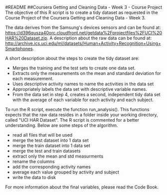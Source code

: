 #README
##Coursera Getting and Cleaning Data - Week 3 - Course Project
The objective of this R script is to create a tidy dataset as requested in the Course Project of the Coursera Getting and Cleaning Data - Week 3.

The data derives from the Samsung's devices sensors and can be found at: https://d396qusza40orc.cloudfront.net/getdata%2Fprojectfiles%2FUCI%20HAR%20Dataset.zip.
A description about the raw data can be found at: http://archive.ics.uci.edu/ml/datasets/Human+Activity+Recognition+Using+Smartphones.

A short description about the steps to create the tidy dataset are:
* Merges the training and the test sets to create one data set.
* Extracts only the measurements on the mean and standard deviation for each measurement. 
* Uses descriptive activity names to name the activities in the data set
* Appropriately labels the data set with descriptive variable names. 
* From the data set in step 4, creates a second, independent tidy data set with the average of each variable for each activity and each subject.

To run the R script, execute the function run_analysis(). This functions expects that the raw data resides in a folder inside your working directory, called "UCI HAR Dataset".
The R script is commented for a better understanding. Below are some steps of the algorithm.
* read all files that will be used
* merge the test dataset into 1 data set
* merge the train dataset into 1 data set
* merge the test and train datasets
* extract only the mean and std measurments
* rename the columns
* add the corresponding activity names
* average each value grouped by activity and subject
* write the data to disk

For more information about the final variables, please read the Code Book.